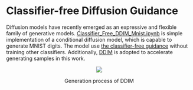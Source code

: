 # Classifier-free Diffusion Guidance

Diffusion models have recently emerged as an expressive and flexible family of generative models. [Classifier_Free_DDIM_Mnist.ipynb](Classifier_Free_DDPM_Mnist.ipynb) is simple implementation of a conditional diffusion model, which is capable to generate MNIST digits. The model use [the classifier-free guidance](https://arxiv.org/abs/2207.12598) without training other classifiers. Additionally, [DDIM](https://arxiv.org/abs/2010.02502) is adopted to accelerate generating samples in this work.

<div align=center><img src="https://github.com/tatakai1/classifier_free_ddim/blob/main/saved_models/demo.gif?raw=true" width="  "></div>
<p align="center">Generation process of DDIM</p>

